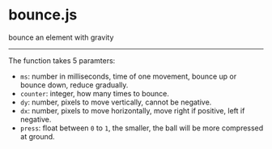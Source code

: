 # bounce.js
bounce an element with gravity

<hr />
The function takes 5 paramters: 

* `ms`: number in milliseconds, time of one movement, bounce up or bounce down, reduce gradually. 
* `counter`: integer, how many times to bounce. 
* `dy`: number, pixels to move vertically, cannot be negative. 
* `dx`: number, pixels to move horizontally, move right if positive, left if negative. 
* `press`: float between `0` to `1`, the smaller, the ball will be more compressed at ground.
